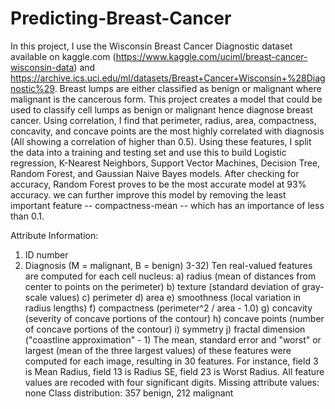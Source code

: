 # Predicting-Breast-Cancer

In this project, I use the Wisconsin Breast Cancer Diagnostic dataset available on kaggle.com (https://www.kaggle.com/uciml/breast-cancer-wisconsin-data) and https://archive.ics.uci.edu/ml/datasets/Breast+Cancer+Wisconsin+%28Diagnostic%29. 
Breast lumps are either classified as benign or malignant where malignant is the cancerous form. This project creates a model that could be used to classify cell lumps as benign or malignant hence diagnose breast cancer. 
Using correlation, I find that perimeter, radius, area, compactness, concavity, and concave points are the most highly correlated with diagnosis (All showing a correlation of higher than 0.5). Using these features, I split the data into a training and testing set and use this to build Logistic regression, K-Nearest Neighbors, Support Vector Machines, Decision Tree, Random Forest, and Gaussian Naive Bayes models. 
After checking for accuracy, Random Forest proves to be the most accurate model at 93% accuracy. 
we can further improve this model by removing the least important feature -- compactness-mean -- which has an importance of less than 0.1.


Attribute Information:
1) ID number
2) Diagnosis (M = malignant, B = benign)
3-32)
Ten real-valued features are computed for each cell nucleus:
a) radius (mean of distances from center to points on the perimeter)
b) texture (standard deviation of gray-scale values)
c) perimeter
d) area
e) smoothness (local variation in radius lengths)
f) compactness (perimeter^2 / area - 1.0)
g) concavity (severity of concave portions of the contour)
h) concave points (number of concave portions of the contour)
i) symmetry
j) fractal dimension ("coastline approximation" - 1)
The mean, standard error and "worst" or largest (mean of the three
largest values) of these features were computed for each image,
resulting in 30 features. For instance, field 3 is Mean Radius, field
13 is Radius SE, field 23 is Worst Radius.
All feature values are recoded with four significant digits.
Missing attribute values: none
Class distribution: 357 benign, 212 malignant
